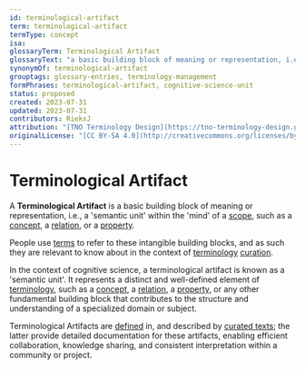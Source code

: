 ```yaml
---
id: terminological-artifact
term: terminological-artifact
termType: concept
isa: 
glossaryTerm: Terminological Artifact
glossaryText: "a basic building block of meaning or representation, i.e., a 'semantic unit' within the 'mind' of a [scope](@), such as a [concept](@), a [relation](@), or a [property](@)."
synonymOf: terminological-artifact
grouptags: glossary-entries, terminology-management
formPhrases: terminological-artifact, cognitive-science-unit
status: proposed
created: 2023-07-31
updated: 2023-07-31
contributors: RieksJ
attribution: "[TNO Terminology Design](https://tno-terminology-design.github.io/tev2-specifications/docs)"
originalLicense: "[CC BY-SA 4.0](http://creativecommons.org/licenses/by-sa/4.0/?ref=chooser-v1)"
---
```


# Terminological Artifact

A **Terminological Artifact** is a basic building block of meaning or representation, i.e., a 'semantic unit' within the 'mind' of a [scope](@), such as a [concept](@), a [relation](@), or a [property](@).

People use [terms](@) to refer to these intangible building blocks, and as such they are relevant to know about in the context of [terminology](@) [curation](@).

In the context of cognitive science, a terminological artifact is known as a 'semantic unit'. It represents a distinct and well-defined element of [terminology](@), such as a [concept](@), a [relation](@), a [property](@), or any other fundamental building block that contributes to the structure and understanding of a specialized domain or subject.

Terminological Artifacts are [defined](@) in, and described by [curated texts](@); the latter provide detailed documentation for these artifacts, enabling efficient collaboration, knowledge sharing, and consistent interpretation within a community or project.

